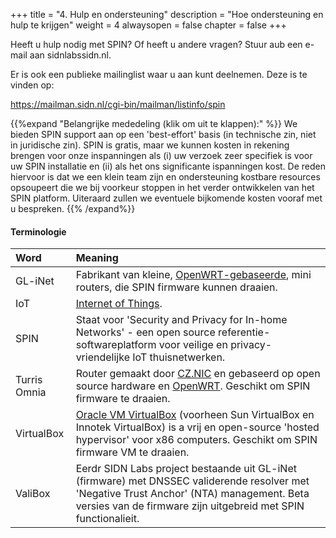 +++
title = "4. Hulp en ondersteuning"
description = "Hoe ondersteuning en hulp te krijgen"
weight = 4
alwaysopen = false
chapter = false
+++

Heeft u hulp nodig met SPIN? Of heeft u andere vragen? Stuur aub een e-mail aan sidnlabs<i class="fa fa-at"></i>sidn.nl.

Er is ook een publieke mailinglist waar u aan kunt deelnemen. Deze is te vinden op:

<i class="fa fa-envelope-open"></i> https://mailman.sidn.nl/cgi-bin/mailman/listinfo/spin

{{%expand "Belangrijke mededeling (klik om uit te klappen):" %}}
We bieden SPIN support aan op een 'best-effort' basis (in technische zin, niet in juridische zin). SPIN is gratis, maar we kunnen kosten in rekening brengen voor onze inspanningen als (i) uw verzoek zeer specifiek is voor uw SPIN installatie en (ii) als het ons significante ispanningen kost. De reden hiervoor is dat we een klein team zijn en ondersteuning kostbare resources opsoupeert die we bij voorkeur stoppen in het verder ontwikkelen van het SPIN platform. Uiteraard zullen we eventuele bijkomende kosten vooraf met u bespreken.
{{% /expand%}}

#### Terminologie

| Word | Meaning |
| :----| :-------|
| GL-iNet | Fabrikant van kleine, [OpenWRT-gebaseerde](https://wiki.openwrt.org/toh/gl-inet/gl-inet_64xx), mini routers, die SPIN firmware kunnen draaien.
| IoT | [Internet of Things](https://en.wikipedia.org/wiki/Internet_of_things). 
| SPIN | Staat voor 'Security and Privacy for In-home Networks' - een open source referentie-softwareplatform voor veilige en privacy-vriendelijke IoT thuisnetwerken.
| Turris Omnia | Router gemaakt door [CZ.NIC](https://omnia.turris.cz/en/) en gebaseerd op  open source hardware en [OpenWRT](https://wiki.openwrt.org/toh/hwdata/turris/turris_turris_omnia). Geschikt om SPIN firmware te draaien.
| VirtualBox | [Oracle VM VirtualBox](https://www.virtualbox.org/) (voorheen Sun VirtualBox en Innotek VirtualBox) is a vrij en open-source 'hosted hypervisor' voor x86 computers. Geschikt om SPIN firmware VM te draaien.
| ValiBox | Eerdr SIDN Labs project bestaande uit GL-iNet (firmware) met DNSSEC validerende resolver met 'Negative Trust Anchor' (NTA) management. Beta versies van de firmware zijn uitgebreid met SPIN functionalieit.

